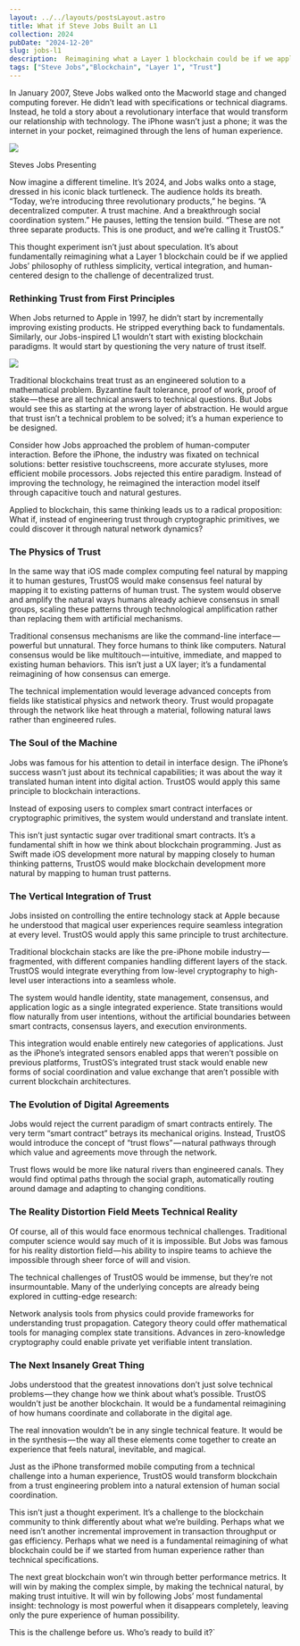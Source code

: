 ```yaml
---
layout: ../../layouts/postsLayout.astro
title: What if Steve Jobs Built an L1
collection: 2024
pubDate: "2024-12-20"
slug: jobs-l1
description:  Reimagining what a Layer 1 blockchain could be if we applied Jobs’ philosophy.
tags: ["Steve Jobs","Blockchain", "Layer 1", "Trust"]
---
```

In January 2007, Steve Jobs walked onto the Macworld stage and changed computing forever. He didn’t lead with specifications or technical diagrams. Instead, he told a story about a revolutionary interface that would transform our relationship with technology. The iPhone wasn’t just a phone; it was the internet in your pocket, reimagined through the lens of human experience.

  

![](https://cdn-images-1.medium.com/max/1600/0*QtUz7tH58-uorFTI)

Steves Jobs Presenting

Now imagine a different timeline. It’s 2024, and Jobs walks onto a stage, dressed in his iconic black turtleneck. The audience holds its breath. “Today, we’re introducing three revolutionary products,” he begins. “A decentralized computer. A trust machine. And a breakthrough social coordination system.” He pauses, letting the tension build. “These are not three separate products. This is one product, and we’re calling it TrustOS.”

This thought experiment isn’t just about speculation. It’s about fundamentally reimagining what a Layer 1 blockchain could be if we applied Jobs’ philosophy of ruthless simplicity, vertical integration, and human-centered design to the challenge of decentralized trust.

### Rethinking Trust from First Principles

When Jobs returned to Apple in 1997, he didn’t start by incrementally improving existing products. He stripped everything back to fundamentals. Similarly, our Jobs-inspired L1 wouldn’t start with existing blockchain paradigms. It would start by questioning the very nature of trust itself.

  

![](https://cdn-images-1.medium.com/max/1600/0*zUs4AQWody0bG9IJ)

Traditional blockchains treat trust as an engineered solution to a mathematical problem. Byzantine fault tolerance, proof of work, proof of stake — these are all technical answers to technical questions. But Jobs would see this as starting at the wrong layer of abstraction. He would argue that trust isn’t a technical problem to be solved; it’s a human experience to be designed.

Consider how Jobs approached the problem of human-computer interaction. Before the iPhone, the industry was fixated on technical solutions: better resistive touchscreens, more accurate styluses, more efficient mobile processors. Jobs rejected this entire paradigm. Instead of improving the technology, he reimagined the interaction model itself through capacitive touch and natural gestures.

Applied to blockchain, this same thinking leads us to a radical proposition: What if, instead of engineering trust through cryptographic primitives, we could discover it through natural network dynamics?

### The Physics of Trust

In the same way that iOS made complex computing feel natural by mapping it to human gestures, TrustOS would make consensus feel natural by mapping it to existing patterns of human trust. The system would observe and amplify the natural ways humans already achieve consensus in small groups, scaling these patterns through technological amplification rather than replacing them with artificial mechanisms.

Traditional consensus mechanisms are like the command-line interface — powerful but unnatural. They force humans to think like computers. Natural consensus would be like multitouch — intuitive, immediate, and mapped to existing human behaviors. This isn’t just a UX layer; it’s a fundamental reimagining of how consensus can emerge.

The technical implementation would leverage advanced concepts from fields like statistical physics and network theory. Trust would propagate through the network like heat through a material, following natural laws rather than engineered rules.

### The Soul of the Machine

Jobs was famous for his attention to detail in interface design. The iPhone’s success wasn’t just about its technical capabilities; it was about the way it translated human intent into digital action. TrustOS would apply this same principle to blockchain interactions.

Instead of exposing users to complex smart contract interfaces or cryptographic primitives, the system would understand and translate intent.

This isn’t just syntactic sugar over traditional smart contracts. It’s a fundamental shift in how we think about blockchain programming. Just as Swift made iOS development more natural by mapping closely to human thinking patterns, TrustOS would make blockchain development more natural by mapping to human trust patterns.

### The Vertical Integration of Trust

Jobs insisted on controlling the entire technology stack at Apple because he understood that magical user experiences require seamless integration at every level. TrustOS would apply this same principle to trust architecture.

Traditional blockchain stacks are like the pre-iPhone mobile industry — fragmented, with different companies handling different layers of the stack. TrustOS would integrate everything from low-level cryptography to high-level user interactions into a seamless whole.

The system would handle identity, state management, consensus, and application logic as a single integrated experience. State transitions would flow naturally from user intentions, without the artificial boundaries between smart contracts, consensus layers, and execution environments.

This integration would enable entirely new categories of applications. Just as the iPhone’s integrated sensors enabled apps that weren’t possible on previous platforms, TrustOS’s integrated trust stack would enable new forms of social coordination and value exchange that aren’t possible with current blockchain architectures.

### The Evolution of Digital Agreements

Jobs would reject the current paradigm of smart contracts entirely. The very term “smart contract” betrays its mechanical origins. Instead, TrustOS would introduce the concept of “trust flows” — natural pathways through which value and agreements move through the network.

Trust flows would be more like natural rivers than engineered canals. They would find optimal paths through the social graph, automatically routing around damage and adapting to changing conditions.

### The Reality Distortion Field Meets Technical Reality

Of course, all of this would face enormous technical challenges. Traditional computer science would say much of it is impossible. But Jobs was famous for his reality distortion field — his ability to inspire teams to achieve the impossible through sheer force of will and vision.

The technical challenges of TrustOS would be immense, but they’re not insurmountable. Many of the underlying concepts are already being explored in cutting-edge research:

Network analysis tools from physics could provide frameworks for understanding trust propagation. Category theory could offer mathematical tools for managing complex state transitions. Advances in zero-knowledge cryptography could enable private yet verifiable intent translation.

### The Next Insanely Great Thing

Jobs understood that the greatest innovations don’t just solve technical problems — they change how we think about what’s possible. TrustOS wouldn’t just be another blockchain. It would be a fundamental reimagining of how humans coordinate and collaborate in the digital age.

The real innovation wouldn’t be in any single technical feature. It would be in the synthesis — the way all these elements come together to create an experience that feels natural, inevitable, and magical.

Just as the iPhone transformed mobile computing from a technical challenge into a human experience, TrustOS would transform blockchain from a trust engineering problem into a natural extension of human social coordination.

This isn’t just a thought experiment. It’s a challenge to the blockchain community to think differently about what we’re building. Perhaps what we need isn’t another incremental improvement in transaction throughput or gas efficiency. Perhaps what we need is a fundamental reimagining of what blockchain could be if we started from human experience rather than technical specifications.

The next great blockchain won’t win through better performance metrics. It will win by making the complex simple, by making the technical natural, by making trust intuitive. It will win by following Jobs’ most fundamental insight: technology is most powerful when it disappears completely, leaving only the pure experience of human possibility.

This is the challenge before us. Who’s ready to build it?`